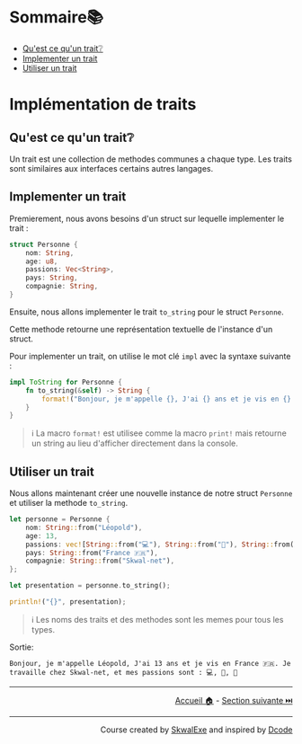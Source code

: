 # Sommaire📚

- [Qu'est ce qu'un trait❔](#quest-ce-quun-trait)
- [Implementer un trait](#implementer-un-trait)
- [Utiliser un trait](#utiliser-un-trait)

# Implémentation de traits

## Qu'est ce qu'un trait❔

Un trait est une collection de methodes communes a chaque type. Les traits sont similaires aux interfaces certains autres langages.

## Implementer un trait

Premierement, nous avons besoins d'un struct sur lequelle implementer le trait : 

```rust
struct Personne {
    nom: String,
    age: u8,
    passions: Vec<String>,
    pays: String,
    compagnie: String,
}
```

Ensuite, nous allons implementer le trait `to_string` pour le struct `Personne`.

Cette methode retourne une représentation textuelle de l'instance d'un struct.

Pour implementer un trait, on utilise le mot clé `impl` avec la syntaxe suivante :

```rust
impl ToString for Personne {
    fn to_string(&self) -> String {
        format!("Bonjour, je m'appelle {}, J'ai {} ans et je vis en {}. Je travaille chez {}, et mes passions sont : {}", self.nom, self.age, self.pays, self.compagnie, self.passions.join(", "))
    }
}
```

> ℹ️ La macro `format!` est utilisee comme la macro `print!` mais retourne un string au lieu d'afficher directement dans la console.

## Utiliser un trait

Nous allons maintenant créer une nouvelle instance de notre struct `Personne` et utiliser la methode `to_string`.
```rust
let personne = Personne {
    nom: String::from("Léopold"),
    age: 13,
    passions: vec![String::from("💻"), String::from("🛌"), String::from("🍔")],
    pays: String::from("France 🇫🇷"),
    compagnie: String::from("Skwal-net"),
};

let presentation = personne.to_string();

println!("{}", presentation);
```

> ℹ️ Les noms des traits et des methodes sont les memes pour tous les types.

Sortie:

```
Bonjour, je m'appelle Léopold, J'ai 13 ans et je vis en France 🇫🇷. Je travaille chez Skwal-net, et mes passions sont : 💻, 🛌, 🍔
```

---

<p align="right"><a href="https://skwalexe.github.io/apprendre-rust/">Accueil 🏠</a> - <a href="../les-vecteurs">Section suivante ⏭️</a></p>

---

<p align="right">Course created by <a href="https://github.com/SkwalExe/" target="_blank">SkwalExe</a> and inspired by <a href="https://www.youtube.com/watch?v=vOMJlQ5B-M0&list=PLVvjrrRCBy2JSHf9tGxGKJ-bYAN_uDCUL" target="_blank">Dcode</a></p>
